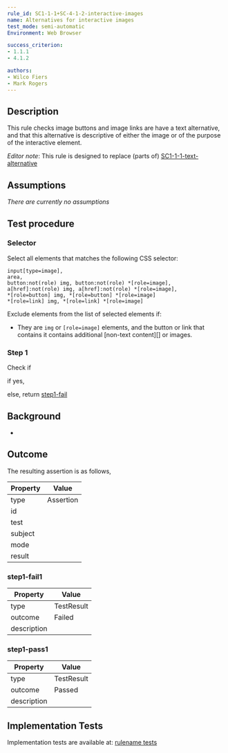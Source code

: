 ```yaml
---
rule_id: SC1-1-1+SC-4-1-2-interactive-images
name: Alternatives for interactive images
test_mode: semi-automatic
Environment: Web Browser

success_criterion:
- 1.1.1
- 4.1.2

authors:
- Wilco Fiers
- Mark Rogers
---
```


## Description

This rule checks image buttons and image links are have a text alternative, and that this alternative is descriptive of either the image or of the purpose of the interactive element.

*Editor note*: This rule is designed to replace (parts of) [SC1-1-1-text-alternative](/rules/SC1-1-1-text-alternative.html)

## Assumptions

*There are currently no assumptions*

## Test procedure

### Selector

Select all elements that matches the following CSS selector:

    input[type=image],
    area,
    button:not(role) img, button:not(role) *[role=image],
    a[href]:not(role) img, a[href]:not(role) *[role=image],
    *[role=button] img, *[role=button] *[role=image]
    *[role=link] img, *[role=link] *[role=image]

Exclude elements from the list of selected elements if:

  - They are `img` or `[role=image]` elements, and the button or link that contains it contains additional [non-text content][] or images.


### Step 1

Check if

if yes,

else, return [step1-fail](#step1-fail)

## Background

-

## Outcome

The resulting assertion is as follows,

| Property | Value
|----------|----------
| type     | Assertion
| id       |
| test     |
| subject  |
| mode     |
| result   |

### step1-fail1

| Property    | Value
|-------------|----------
| type        | TestResult
| outcome     | Failed
| description |

### step1-pass1

| Property    | Value
|-------------|----------
| type        | TestResult
| outcome     | Passed
| description |

## Implementation Tests

Implementation tests are available at: [rulename tests]()
